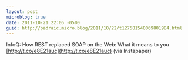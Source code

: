 ```yaml
---
layout: post
microblog: true
date: 2011-10-21 22:06 -0500
guid: http://padraic.micro.blog/2011/10/22/t127581540069801984.html
---
```

InfoQ: How REST replaced SOAP on the Web: What it means to you [http://t.co/e8E21auc](http://t.co/e8E21auc) (via Instapaper)
